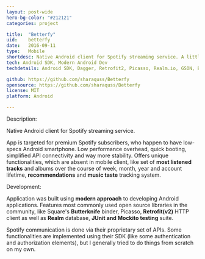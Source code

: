 ```yaml
---
layout: post-wide
hero-bg-color: "#212121"
categories: project

title:  "Betterfy"
uid:    betterfy
date:   2016-09-11
type:   Mobile
shortdesc: Native Android client for Spotify streaming service. A little bit smarter (better!). Built with Spotify SDK and their proprietary API.
tech: Android SDK, Modern Android Dev
techdetails: Android SDK, Dagger, Retrofit2, Picasso, Realm.io, GSON, Butterknife, Android Studio

github: https://github.com/sharaquss/Betterfy
opensource: https://github.com/sharaquss/Betterfy
license: MIT
platform: Android

---
```



<p3>Description:</p3>
<div class="separator"></div>
<p>
    Native Android client for Spotify streaming service.
</p>

<p>
    App is targeted for premium Spotify subscribers, who happen to have low-specs Android smartphone. Low performance overhead, quick booting, simplified API connectivity and way more stability.
    Offers unique functionalities, which are absent in mobile client, like set of <b>most listened tracks</b> and albums over the course of week, month, year and account lifetime, <b>recommendations</b> and <b>music taste</b> tracking system.   
</p>



<p3>Development:</p3>
<div class="separator"></div>
<p>
    Application was built using <b>modern approach</b> to developing Android applications.
    Features most commonly used open source libraries in the community, like Square's <b>Butterknife</b> binder, Picasso, <b>Retrofit(v2)</b> HTTP client as well as <b>Realm</b> database, <b>JUnit and Mockito testing</b> suite.
</p>

<p>
    Spotify communication is done via their proprietary set of APIs.
    Some functionalities are implemented using their SDK (like some authentication and authorization elements), but I generally tried to do things from scratch on my own.
</p>
